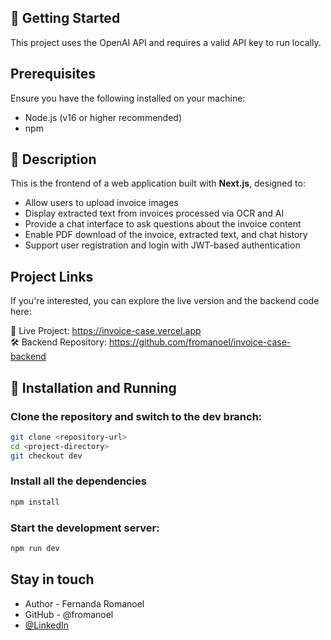 ## 🚀 Getting Started
This project uses the OpenAI API and requires a valid API key to run locally.

## Prerequisites
Ensure you have the following installed on your machine:

- Node.js (v16 or higher recommended)
- npm

## 🧾 Description

This is the frontend of a web application built with **Next.js**, designed to:

- Allow users to upload invoice images
- Display extracted text from invoices processed via OCR and AI
- Provide a chat interface to ask questions about the invoice content
- Enable PDF download of the invoice, extracted text, and chat history
- Support user registration and login with JWT-based authentication

## Project Links
If you're interested, you can explore the live version and the backend code here:

🔗 Live Project: https://invoice-case.vercel.app  
🛠 Backend Repository: https://github.com/fromanoel/invoice-case-backend

## 🚀 Installation and Running 
### Clone the repository and switch to the dev branch:
```bash
git clone <repository-url>
cd <project-directory>
git checkout dev
```
### Install all the dependencies
```bash
npm install
```
### Start the development server:
```bash
npm run dev
```
## Stay in touch
- Author - Fernanda Romanoel
- GitHub - @fromanoel
- [@LinkedIn](linkedin.com/in/fernandaromanoel/)


